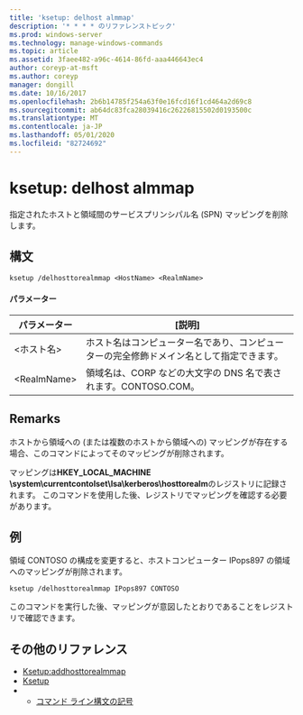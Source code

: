 ```yaml
---
title: 'ksetup: delhost almmap'
description: '* * * * のリファレンストピック'
ms.prod: windows-server
ms.technology: manage-windows-commands
ms.topic: article
ms.assetid: 3faee482-a96c-4614-86fd-aaa446643ec4
author: coreyp-at-msft
ms.author: coreyp
manager: dongill
ms.date: 10/16/2017
ms.openlocfilehash: 2b6b14785f254a63f0e16fcd16f1cd464a2d69c8
ms.sourcegitcommit: ab64dc83fca28039416c26226815502d0193500c
ms.translationtype: MT
ms.contentlocale: ja-JP
ms.lasthandoff: 05/01/2020
ms.locfileid: "82724692"
---
```

# <a name="ksetupdelhosttorealmmap"></a>ksetup: delhost almmap



指定されたホストと領域間のサービスプリンシパル名 (SPN) マッピングを削除します。

## <a name="syntax"></a>構文

```
ksetup /delhosttorealmmap <HostName> <RealmName>
```

#### <a name="parameters"></a>パラメーター

|パラメーター|[説明]|
|---------|-----------|
|\<ホスト名>|ホスト名はコンピューター名であり、コンピューターの完全修飾ドメイン名として指定できます。|
|\<RealmName>|領域名は、CORP などの大文字の DNS 名で表されます。CONTOSO.COM。|

## <a name="remarks"></a>Remarks

ホストから領域への (または複数のホストから領域への) マッピングが存在する場合、このコマンドによってそのマッピングが削除されます。

マッピングは**HKEY_LOCAL_MACHINE \system\currentcontolset\lsa\kerberos\hosttorealm**のレジストリに記録されます。 このコマンドを使用した後、レジストリでマッピングを確認する必要があります。

## <a name="examples"></a>例

領域 CONTOSO の構成を変更すると、ホストコンピューター IPops897 の領域へのマッピングが削除されます。
```
ksetup /delhosttorealmmap IPops897 CONTOSO
```
このコマンドを実行した後、マッピングが意図したとおりであることをレジストリで確認できます。

## <a name="additional-references"></a>その他のリファレンス

-   [Ksetup:addhosttorealmmap](ksetup-addhosttorealmmap.md)
-   [Ksetup](ksetup.md)
-   - [コマンド ライン構文の記号](command-line-syntax-key.md)